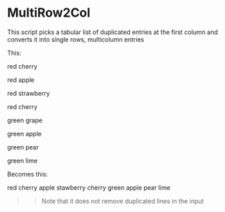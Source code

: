 # MultiRow2Col

This script picks a tabular list of duplicated entries at the first column and converts it into single rows, multicolumn entries

This:


 red cherry
 
 red apple
 
 red strawberry
 
 red cherry
 
 green grape
 
 green apple
 
 green pear
 
 green lime

Becomes this:


 red cherry apple stawberry cherry
 green apple pear lime
 
 >> Note that it does not remove duplicated lines in the input
